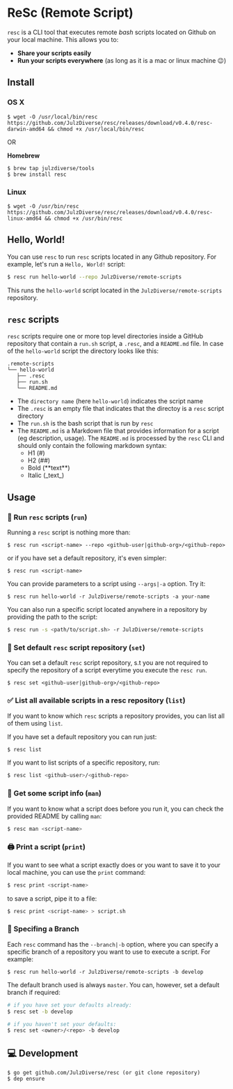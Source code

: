 # ReSc (Remote Script)

`resc` is a CLI tool that executes remote _bash_ scripts located on Github on your local machine. This allows you to:

- **Share your scripts easily**
- **Run your scripts everywhere** (as long as it is a mac or linux machine 😉)

## Install

### OS X

```
$ wget -O /usr/local/bin/resc https://github.com/JulzDiverse/resc/releases/download/v0.4.0/resc-darwin-amd64 && chmod +x /usr/local/bin/resc
```

OR

**Homebrew**

```
$ brew tap julzdiverse/tools
$ brew install resc
```

### Linux

```
$ wget -O /usr/bin/resc https://github.com/JulzDiverse/resc/releases/download/v0.4.0/resc-linux-amd64 && chmod +x /usr/bin/resc
```

## Hello, World! 

You can use `resc` to run `resc` scripts located in any Github repository. For example, let's run a `Hello, World!` script:

```bash
$ resc run hello-world --repo JulzDiverse/remote-scripts
```

This runs the `hello-world` script located in the `JulzDiverse/remote-scripts` repository.

## `resc` scripts

`resc` scripts require one or more top level directories inside a GitHub repository that contain a `run.sh` script, a `.resc`, and a `README.md` file. In case of the `hello-world` script the directory looks like this:

```
.remote-scripts
└── hello-world 
   ├── .resc 
   ├── run.sh 
   └── README.md
``` 

- The `directory name` (here `hello-world`) indicates the script name
- The `.resc` is an empty file that indicates that the directoy is a `resc` script directory
- The `run.sh` is the bash script that is run by `resc`
- The `README.md` is a Markdown file that provides information for a script (eg description, usage). The `README.md` is processed by the `resc` CLI and should only contain the following markdown syntax:
  - H1 (#)
  - H2 (##)
  - Bold (\*\*text\*\*)
  - Italic (\_text\_)

## Usage

### 🏃  Run `resc` scripts (`run`) 
Running a `resc` script is nothing more than:

```
$ resc run <script-name> --repo <github-user|github-org>/<github-repo>
```

or if you have set a default repository, it's even simpler:

```
$ resc run <script-name>
```

You can provide parameters to a script using `--args|-a` option. Try it:

```
$ resc run hello-world -r JulzDiverse/remote-scripts -a your-name
```

You can also run a specific script located anywhere in a repository by providing the path to the script:

```bash
$ resc run -s <path/to/script.sh> -r JulzDiverse/remote-scripts
```

### 🧐 Set default `resc` script repository (`set`) 

You can set a default `resc` script repository, s.t you are not required to specify the repository of a script everytime you execute the `resc run`.

```
$ resc set <github-user|github-org>/<github-repo>
```

### ✅  List all available scripts in a resc repository (`list`)

If you want to know which `resc` scripts a repository provides, you can list all of them using `list`. 

If you have set a default repository you can run just:

```bash
$ resc list
```

If you want to list scripts of a specific repository, run:

```bash
$ resc list <github-user>/<github-repo>
```

### 📖  Get some script info (`man`) 

If you want to know what a script does before you run it, you can check the provided README by calling `man`:

```bash
$ resc man <script-name> 
```

### 🖨 Print a script (`print`) 

If you want to see what a script exactly does or you want to save it to your local machine, you can use the `print` command:

```bash
$ resc print <script-name>
```

to save a script, pipe it to a file:

```bash
$ resc print <script-name> > script.sh
```

### 🌿  Specifing a Branch

Each `resc` command has the `--branch|-b` option, where you can specify a specific branch of a repository you want to use to execute a script. For example:

```
$ resc run hello-world -r JulzDiverse/remote-scripts -b develop
```

The default branch used is always `master`. You can, however, set a default branch if required:

```bash
# if you have set your defaults already: 
$ resc set -b develop

# if you haven't set your defaults:
$ resc set <owner>/<repo> -b develop
```


## 💻  Development 

```
$ go get github.com/JulzDiverse/resc (or git clone repository)
$ dep ensure
```
